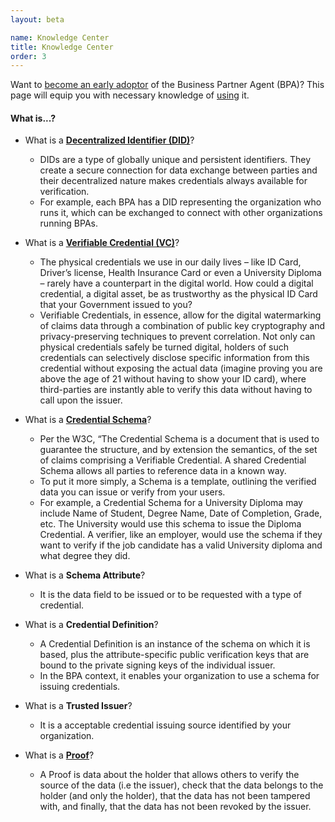 ```yaml
---
layout: beta

name: Knowledge Center
title: Knowledge Center
order: 3
---
```

Want to [become an early adoptor](access.html) of the Business Partner Agent (BPA)? This page will equip you with necessary knowledge of [using](guide.html) it.

#### What is...?
- What is a [**Decentralized Identifier (DID)**](https://www.w3.org/TR/vc-data-model/#dfn-decentralized-identifiers)?
  -  DIDs are a type of globally unique and persistent identifiers. They create a secure connection for data exchange between parties and their decentralized nature makes credentials always available for verification.
  -  For example, each BPA has a DID representing the organization who runs it, which can be exchanged to connect with other organizations running BPAs.

- What is a [**Verifiable Credential (VC)**](https://www.w3.org/TR/vc-data-model/#what-is-a-verifiable-credential)?
  -  The physical credentials we use in our daily lives – like ID Card, Driver’s license, Health Insurance Card or even a University Diploma – rarely have a counterpart in the digital world. How could a digital credential, a digital asset, be as trustworthy as the physical ID Card that your Government issued to you?
  -  Verifiable Credentials, in essence, allow for the digital watermarking of claims data through a combination of public key cryptography and privacy-preserving techniques to prevent correlation. Not only can physical credentials safely be turned digital, holders of such credentials can selectively disclose specific information from this credential without exposing the actual data (imagine proving you are above the age of 21 without having to show your ID card), where third-parties are instantly able to verify this data without having to call upon the issuer.

- What is a [**Credential Schema**](https://www.w3.org/TR/vc-data-model/#data-schemas)?
  - Per the W3C, “The Credential Schema is a document that is used to guarantee the structure, and by extension the semantics, of the set of claims comprising a Verifiable Credential. A shared Credential Schema allows all parties to reference data in a known way.
  - To put it more simply, a Schema is a template, outlining the verified data you can issue or verify from your users.
  - For example, a Credential Schema for a University Diploma may include Name of Student, Degree Name, Date of Completion, Grade, etc. The University would use this schema to issue the Diploma Credential. A verifier, like an employer, would use the schema if they want to verify if the job candidate has a valid University diploma and what degree they did.

- What is a **Schema Attribute**?
  - It is the data field to be issued or to be requested with a type of credential.

- What is a **Credential Definition**?
  - A Credential Definition is an instance of the schema on which it is based, plus the attribute-specific public verification keys that are bound to the private signing keys of the individual issuer.
  - In the BPA context, it enables your organization to use a schema for issuing credentials.

- What is a **Trusted Issuer**?
  - It is a acceptable credential issuing source identified by your organization.
  
- What is a [**Proof**](https://www.w3.org/TR/vc-data-model/#proofs-signatures)?
  - A Proof is data about the holder that allows others to verify the source of the data (i.e the issuer), check that the data belongs to the holder (and only the holder), that the data has not been tampered with, and finally, that the data has not been revoked by the issuer.
